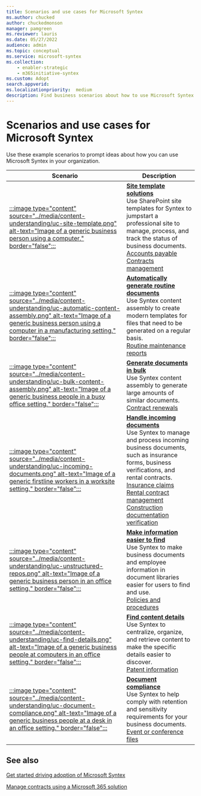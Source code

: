 ```yaml
---
title: Scenarios and use cases for Microsoft Syntex
ms.author: chucked
author: chuckedmonson
manager: pamgreen
ms.reviewer: lauris
ms.date: 05/27/2022
audience: admin
ms.topic: conceptual
ms.service: microsoft-syntex
ms.collection: 
    - enabler-strategic
    - m365initiative-syntex
ms.custom: Adopt
search.appverid: 
ms.localizationpriority:  medium
description: Find business scenarios about how to use Microsoft Syntex in your organization.
---
```


# Scenarios and use cases for Microsoft Syntex

Use these example scenarios to prompt ideas about how you can use Microsoft Syntex in your organization.

|Scenario |Description |
|---|---|
|[:::image type="content" source="../media/content-understanding/uc-site-template.png" alt-text="Image of a generic business person using a computer." border="false":::](site-templates.md)|[**Site template solutions**](site-templates.md) <br>Use SharePoint site templates for Syntex to jumpstart a professional site to manage, process, and track the status of business documents. <br>[Accounts payable](https://support.microsoft.com/office/c7ff13e7-66d9-4040-b8c6-78924272ec4d) <br>[Contracts management](https://support.microsoft.com/office/80820115-c700-4a62-bb59-69b33c8e3b4f) |
|[:::image type="content" source="../media/content-understanding/uc-automatic-content-assembly.png" alt-text="Image of a generic business person using a computer in a manufacturing setting." border="false":::](scenario-generate-routine-documents.md)|[**Automatically generate routine documents**](scenario-generate-routine-documents.md) <br>Use Syntex content assembly to create modern templates for files that need to be generated on a regular basis. <br>[Routine maintenance reports](scenario-generate-routine-documents.md#routine-maintenance-reports) |
|[:::image type="content" source="../media/content-understanding/uc-bulk-content-assembly.png" alt-text="Image of a generic business people in a busy office setting." border="false":::](scenario-generate-documents-bulk.md)|[**Generate documents in bulk**](scenario-generate-documents-bulk.md) <br>Use Syntex content assembly to generate large amounts of similar documents. <br>[Contract renewals](scenario-generate-documents-bulk.md#contract-renewals) |
|[:::image type="content" source="../media/content-understanding/uc-incoming-documents.png" alt-text="Image of a generic firstline workers in a worksite setting." border="false":::](scenario-handle-incoming-documents.md)|[**Handle incoming documents**](scenario-handle-incoming-documents.md) <br>Use Syntex to manage and process incoming business documents, such as insurance forms, business verifications, and rental contracts. <br>[Insurance claims](scenario-handle-incoming-documents.md#insurance-claims) <br>[Rental contract management](scenario-handle-incoming-documents.md#rental-contract-management) <br>[Construction documentation verification](scenario-handle-incoming-documents.md#construction-documentation-verification)|
|[:::image type="content" source="../media/content-understanding/uc-unstructured-repos.png" alt-text="Image of a generic business person in an office setting." border="false":::](scenario-organize-repositories.md)|[**Make information easier to find**](scenario-organize-repositories.md) <br>Use Syntex to make business documents and employee information in document libraries easier for users to find and use. <br>[Policies and procedures](scenario-organize-repositories.md#policies-and-procedures) |
|[:::image type="content" source="../media/content-understanding/uc-find-details.png" alt-text="Image of a generic business people at computers in an office setting." border="false":::](scenario-find-content-details.md)|[**Find content details**](scenario-find-content-details.md) <br>Use Syntex to centralize, organize, and retrieve content to make the specific details easier to discover. <br>[Patent information](scenario-find-content-details.md#patent-information) |
|[:::image type="content" source="../media/content-understanding/uc-document-compliance.png" alt-text="Image of a generic business people at a desk in an office setting." border="false":::](scenario-document-compliance.md)|[**Document compliance**](scenario-document-compliance.md) <br>Use Syntex to help comply with retention and sensitivity requirements for your business documents. <br>[Event or conference files](scenario-document-compliance.md#example1) |

<!---
OLD
Use the following example scenarios to prompt ideas about how you can use Microsoft Syntex in your organization.

- [Scenario: Track information from invoices by using the structured document processing model](adoption-scenarios.md#scenario-track-information-from-invoices-by-using-the-structured-document-processing-model)
- [Scenario: Track information from contracts by using the unstructured document processing model](adoption-scenarios.md#scenario-track-information-from-contracts-by-using-the-unstructured-document-processing-model)
- [Scenario: Avoid risk with records management, document governance, and compliance processes based on Syntex](adoption-scenarios.md#scenario-avoid-risk-with-records-management-document-governance-and-compliance-processes-based-on-syntex)
- [Scenario: Capture information from previously inaccessible documents](adoption-scenarios.md#scenario-capture-information-from-previously-inaccessible-documents)
- [Scenario: Improve data processing to provide insights and analytics](adoption-scenarios.md#scenario-improve-data-processing-to-provide-insights-and-analytics)
- [Scenario: Automate order processing](adoption-scenarios.md#scenario-automate-order-processing)
- [Scenario: Simplify visa renewal process](adoption-scenarios.md#scenario-simplify-visa-renewal-process)

## Scenario: Track information from invoices by using the structured document processing model

For example, you can set up a process using Syntex and Power Automate features to track and monitor invoices.

1. Set up a library to store the invoice documents.
2. Train the model to recognize fields in the documents.
3. Extract the fields you want to track into a list.
4. Set up a flow to notify you for specific events, such as:
    - A new invoice is added.
    - An invoice is past its due date.
    - An invoice is for an amount that's larger than your automatic approval amount.

![Track and monitor invoices with Syntex and Power Automate.](../media/content-understanding/process-invoices-flow.png)

When you automate this scenario, you can:

- Save time and money by automatically extracting data from the invoices instead of doing it manually.
- Reduce potential errors and ensure better compliance by using workflows to check invoices and notify you of any issues.

## Scenario: Track information from contracts by using the unstructured document processing model

As another example, you can set up a process to identify contracts your company has with other companies or individuals. Set up a model to extract key information from those contracts, such as the client name, fees, dates, or other important information, and add the information to the library as fields you can quickly view. Apply a retention label on the document library to ensure that contracts can't be deleted before a specific length of time for appropriate compliance with your business regulations.

1. Start at the content center and create a new unstructured document processing model for contracts.
2. Upload sample documents for positive and negative examples, then run the training to identify contract documents and review the results.
3. Train the extractor to identify fields in the contracts, such as the client name, fee, and date, and then test the extractor.
4. When the model is complete, apply the model to a library where you can upload contracts.
5. Apply a retention label to the date field, so that contracts are retained in the library for the required length of time.

![Track and monitor contracts with Syntex and retention labels.](../media/content-understanding/process-contracts-flow.png)

When you automate this scenario, you can:

- Save time and money by automatically extracting data from the contracts instead of doing it manually.
- Ensure better compliance by using retention labels to ensure that the contracts are retained appropriately.

## Scenario: Avoid risk with records management, document governance, and compliance processes based on Syntex

Reducing risks is a common goal for most companies. You might need:

- A better way to provide/enforce information governance across your tenant.
- To improve the system for classification of documents, emails and other forms of communication considered "records" for projects.
- To audit receipts, contracts, and so on, to ensure compliance with company policies.
- To ensure that projects have all the documentation required for compliance.

Set up some processes for compliance with Syntex to capture and appropriately classify, audit, and flag documents and forms that need better governance. You can rely on Syntex to auto classify content rather than relying on end users to manually tag, or the compliance team to manually apply governance rules and archiving. And you can enable a simplified search experience, manage data volumes, apply records management and retention policies, ensure compliance, and best practice archiving and purging practices.

When you automate this scenario, you can feel secure that:

- Compliance is upheld and risk is reduced.
- Taxonomy and records management is consistently and accurately applied.
- Content volumes are controlled.
- Employees can easily discover the right information in the right context.

## Scenario: Capture information from previously inaccessible documents

Most organizations have large repositories of legal documents, policies, contracts, HR documents, and governance guidelines. Mine these data stores to extract valuable information such as: projects, sectors, themes, people, geographical areas, and so on.

For example, an HR director needs to quickly access all HR documents – including resumes, HR policies, and other forms. And they want to quickly identify necessary information from resumes and other HR-related documents without manually sifting through the documents. They’re looking for a solution that allows them to quickly find the information they need without having to manually look through thousands of resumes, HR policies, and other documentation that may be spread across several sites.

When you automate this scenario, you can:

- Unlock knowledge from digital content.
- Classify HR policies, resumes, sales documents, technical blueprints, and account plans, and extract information.
- Quickly find the correct information or document that you’re looking for.
- Get instant access to the latest information.
- Reduce search times.

## Scenario: Improve data processing to provide insights and analytics

For example, a pharmaceutical company could use Syntex to extract information from FDA documents to answer questions that their leaders have. Having the answers more easily accessible can reduce the time needed to produce these answers and increase the availability of data to generate more accurate answers to leadership questions.

For example, a project manager needs to quickly provide answers to product-related questions from my leadership team. They need to find information and metrics related to queries in one consolidated dashboard. They’re looking for a solution that extracts the information they need from product labels, product pamphlets, and other materials and generates a consolidated report that they can use when reporting back to their leadership team.

When you automate this scenario, you can:

- Reduce time to produce answers.
- Increase availability of data.
- Provide more accurate answers.

## Scenario: Automate order processing

With Syntex, you can reduce the time of manual processing of customer orders. For example, you can upload orders from fax, email, or paper into SharePoint by using OCR processing and then extract the metadata from those orders so you can fulfill them by using automated processes.

For example, a supply chain manager wants to reduce errors caused by manual data entry. They want to avoid manual review and data entry of inbound customer orders (paper, fax, or e-mail) to reduce errors going into their business systems. They want a solution that applies AI and machine learning techniques to validate incoming order information, extract core data and automatically push it into their ERP system, for order fulfillment and reconciliation.

When you automate this scenario, you can ensure that:

- Order and shipment accuracy increases.
- Fees or penalties associated to order or shipment errors are reduced.
- Delays in invoicing or payments decrease.
- Personnel costs are reduced.

## Scenario: Simplify visa renewal process

Syntex can help you automate reminders and renewals for key contract information. For example, an HR director needs to ensure that employees’ visas are up to date or renewed on time. They want to give people a simple and intuitive process for updating their visas. They need a solution that extracts renewal dates from contracts and automatically sends employees reminders when their renewal dates are approaching.

When you automate this scenario, you can ensure that:

- The levels of non-compliance are reduced.
- The number of manual reminders is reduced.
- The number of fines for non-compliance is reduced.
--->
## See also

[Get started driving adoption of Microsoft Syntex](adoption-getstarted.md)

[Manage contracts using a Microsoft 365 solution](solution-manage-contracts-in-microsoft-365.md)
